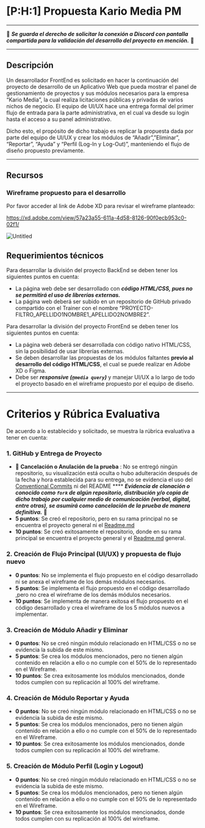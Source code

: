 # [P:H:1] Propuesta Kario Media PM

---

🚨 ***Se guarda el derecho de solicitar la conexión a Discord con pantalla compartida para la validación del desarrollo del proyecto en mención.*** 🚨

---

## Descripción

Un desarrollador FrontEnd es solicitado en hacer la continuación del proyecto de desarrollo de un Aplicativo Web que pueda mostrar el panel de gestionamiento de proyectos y sus módulos necesarios para la empresa “Kario Media”, la cual realiza licitaciones públicas y privadas de varios nichos de negocio. El equipo de UI/UX hace una entrega formal del primer flujo de entrada para la parte administrativa, en el cual va desde su login hasta el acceso a su panel administrativo.

Dicho esto, el propósito de dicho trabajo es replicar la propuesta dada por parte del equipo de UI/UX y crear los módulos de “Añadir”,”Eliminar”, “Reportar”, “Ayuda” y “Perfil (Log-In y Log-Out)”, manteniendo el flujo de diseño propuesto previamente.

---

## Recursos

### Wireframe propuesto para el desarrollo

Por favor acceder al link de Adobe XD para revisar el wireframe planteado:

https://xd.adobe.com/view/57a23a55-611a-4d58-8126-90f0ecb953c0-02f1/

![Untitled](https://prod-files-secure.s3.us-west-2.amazonaws.com/eaa1771c-fc19-40d4-8527-37ca1caab8fa/c069ce9e-709a-4a9a-8f8f-e77a97b133ba/Untitled.png)

## Requerimientos técnicos

Para desarrollar la división del proyecto BackEnd se deben tener los siguientes puntos en cuenta: 

- La página web debe ser desarrollado con ***código HTML/CSS, pues no se permitirá el uso de librerías externas.***
- La página web deberá ser subido en un repositorio de GitHub privado compartido con el Trainer con el nombre “PROYECTO-FILTRO_APELLIDO1NOMBRE1_APELLIDO2NOMBRE2”.

Para desarrollar la división del proyecto FrontEnd se deben tener los siguientes puntos en cuenta: 

- La página web deberá ser desarrollada con código nativo HTML/CSS, sin la posibilidad de usar librerías externas.
- Se deben desarrollar las propuestas de los módulos faltantes **previo al desarrollo del código HTML/CSS**, el cual se puede realizar en Adobe XD o Figma.
- Debe ser ***responsive (`@media query`)*** y manejar UI/UX a lo largo de todo el proyecto basado en el wireframe propuesto por el equipo de diseño.

---

# Criterios y Rúbrica Evaluativa

De acuerdo a lo establecido y solicitado, se muestra la rúbrica evaluativa a tener en cuenta:

### 1. GitHub y Entrega de Proyecto

- 🚨 **Cancelación o Anulación de la prueba** : No se entregó ningún repositorio, su visualización está oculta o hubo adulteración después de la fecha y hora establecida para su entrega, no se evidencia el uso del [Conventional Commits](https://www.conventionalcommits.org/en/v1.0.0/) ni del README **** ***Evidencia de clonación o conocido como `fork` de algún repositorio, distribución y/o copia de dicho trabajo por cualquier medio de comunicación (verbal, digital, entre otras), se asumirá como cancelación de la prueba de manera definitiva.*** 🚨
- **5 puntos**: Se creó el repositorio, pero en su rama principal no se encuentra el proyecto general ni el [Readme.md](http://Readme.md)
- **10 puntos**: Se creó exitosamente el repositorio, donde en su rama principal se encuentra el proyecto general y el [Readme.md](http://Readme.md) general.

### 2. Creación de Flujo Principal (UI/UX) y propuesta de flujo nuevo

- **0 puntos**: No se implementa el flujo propuesto en el código desarrollado ni se anexa el wireframe de los demás módulos necesarios.
- **5 puntos**: Se implementa el flujo propuesto en el código desarrollado ,pero no crea el wireframe de los demás módulos necesarios.
- **10 puntos**: Se implementa de manera exitosa el flujo propuesto en el código desarrollado y crea el wireframe de los 5 módulos nuevos a implementar.

### 3. Creación de Módulo Añadir y Eliminar

- **0 puntos**: No se creó ningún módulo relacionado en HTML/CSS o no se evidencia la subida de este mismo.
- **5 puntos**: Se crea los módulos mencionados, pero no tienen algún contenido en relación a ello o no cumple con el 50% de lo representado en el Wireframe.
- **10 puntos**: Se crea exitosamente los módulos mencionados, donde todos cumplen con su replicación al 100% del wireframe.

### 4. Creación de Módulo Reportar y Ayuda

- **0 puntos**: No se creó ningún módulo relacionado en HTML/CSS o no se evidencia la subida de este mismo.
- **5 puntos**: Se crea los módulos mencionados, pero no tienen algún contenido en relación a ello o no cumple con el 50% de lo representado en el Wireframe.
- **10 puntos**: Se crea exitosamente los módulos mencionados, donde todos cumplen con su replicación al 100% del wireframe.

### 5. Creación de Módulo Perfil (Login y Logout)

- **0 puntos**: No se creó ningún módulo relacionado en HTML/CSS o no se evidencia la subida de este mismo.
- **5 puntos**: Se crea los módulos mencionados, pero no tienen algún contenido en relación a ello o no cumple con el 50% de lo representado en el Wireframe.
- **10 puntos**: Se crea exitosamente los módulos mencionados, donde todos cumplen con su replicación al 100% del wireframe.